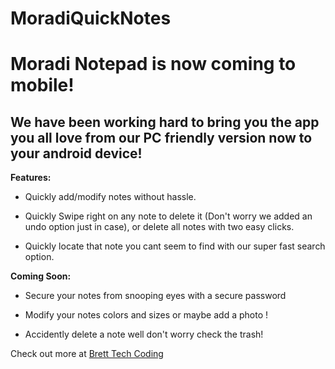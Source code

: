 # MoradiQuickNotes

# **Moradi Notepad is now coming to mobile!** 

## We have been working hard to bring you the app you all love from our PC friendly version now to your android device! 

**Features:**

- Quickly add/modify notes without hassle.

- Quickly Swipe right on any note to delete it (Don't worry we added an undo option just in case), or delete all notes with two easy clicks.

- Quickly locate that note you cant seem to find with our super fast search option. 

**Coming Soon:**

- Secure your notes from snooping eyes with a secure password

- Modify your notes colors and sizes or maybe add a photo !

- Accidently delete a note well don't worry check the trash!

Check out more at [Brett Tech Coding](https://www.bretttechcoding.com/Projects/quicknotes)



